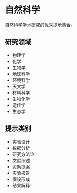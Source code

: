 # 自然科学

自然科学学术研究的优秀提示集合。

## 研究领域
- 物理学
- 化学
- 生物学
- 地球科学
- 环境科学
- 天文学
- 材料科学
- 生物化学
- 遗传学
- 生态学

## 提示类别
- 实验设计
- 数据分析
- 研究方法论
- 文献综述
- 资助提案
- 实验报告
- 假设形成
- 结果解释
